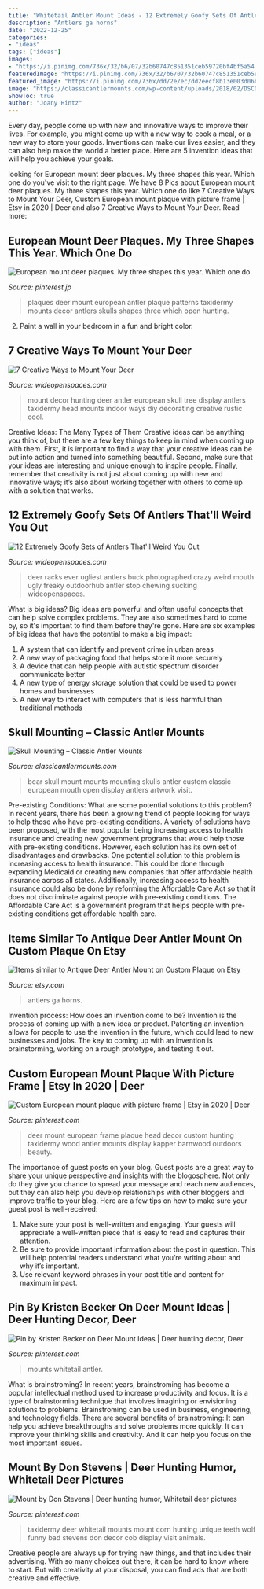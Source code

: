 ```yaml
---
title: "Whitetail Antler Mount Ideas - 12 Extremely Goofy Sets Of Antlers That&#039;ll Weird You Out"
description: "Antlers ga horns"
date: "2022-12-25"
categories:
- "ideas"
tags: ["ideas"]
images:
- "https://i.pinimg.com/736x/32/b6/07/32b60747c851351ceb59720bf4bf5a54.jpg"
featuredImage: "https://i.pinimg.com/736x/32/b6/07/32b60747c851351ceb59720bf4bf5a54.jpg"
featured_image: "https://i.pinimg.com/736x/dd/2e/ec/dd2eecf8b13e003d06b79daae007a537--taxidermy.jpg"
image: "https://classicantlermounts.com/wp-content/uploads/2018/02/DSC09583-1.jpg"
ShowToc: true
author: "Joany Hintz"
---
```



Every day, people come up with new and innovative ways to improve their lives. For example, you might come up with a new way to cook a meal, or a new way to store your goods. Inventions can make our lives easier, and they can also help make the world a better place. Here are 5 invention ideas that will help you achieve your goals.

	

		
looking for European mount deer plaques. My three shapes this year. Which one do you've visit to the right page. We have 8 Pics about European mount deer plaques. My three shapes this year. Which one do like 7 Creative Ways to Mount Your Deer, Custom European mount plaque with picture frame | Etsy in 2020 | Deer and also 7 Creative Ways to Mount Your Deer. Read more:
		
    
## European Mount Deer Plaques. My Three Shapes This Year. Which One Do

<img loading=lazy src="https://i.pinimg.com/736x/32/b6/07/32b60747c851351ceb59720bf4bf5a54.jpg" onerror="this.onerror=null;this.src='https://tse3.mm.bing.net/th?id=OIP.vT8hRpzaY0F62P0iGn2AvQHaHa&amp;pid=15.1';" alt="European mount deer plaques. My three shapes this year. Which one do">

_Source: pinterest.jp_

>plaques deer mount european antler plaque patterns taxidermy mounts decor antlers skulls shapes three which open hunting. 

	

2. Paint a wall in your bedroom in a fun and bright color.

    
## 7 Creative Ways To Mount Your Deer

<img loading=lazy src="http://cdn0.wideopenspaces.com/wp-content/uploads/2017/04/Mount-1.jpg" onerror="this.onerror=null;this.src='https://tse2.mm.bing.net/th?id=OIP.CscYpWs6oyxdh7NsL85JJAHaNK&amp;pid=15.1';" alt="7 Creative Ways to Mount Your Deer">

_Source: wideopenspaces.com_

>mount decor hunting deer antler european skull tree display antlers taxidermy head mounts indoor ways diy decorating creative rustic cool. 

	

Creative Ideas: The Many Types of Them
Creative ideas can be anything you think of, but there are a few key things to keep in mind when coming up with them. First, it is important to find a way that your creative ideas can be put into action and turned into something beautiful. Second, make sure that your ideas are interesting and unique enough to inspire people. Finally, remember that creativity is not just about coming up with new and innovative ways; it’s also about working together with others to come up with a solution that works.

    
## 12 Extremely Goofy Sets Of Antlers That&#039;ll Weird You Out

<img loading=lazy src="http://cdn0.wideopenspaces.com/wp-content/uploads/2017/07/chewantler1.jpg" onerror="this.onerror=null;this.src='https://tse3.mm.bing.net/th?id=OIP.3VOSRUj2vkI4rTXNuuIwsgHaFh&amp;pid=15.1';" alt="12 Extremely Goofy Sets of Antlers That&#039;ll Weird You Out">

_Source: wideopenspaces.com_

>deer racks ever ugliest antlers buck photographed crazy weird mouth ugly freaky outdoorhub antler stop chewing sucking wideopenspaces. 

	

What is big ideas?
Big ideas are powerful and often useful concepts that can help solve complex problems. They are also sometimes hard to come by, so it's important to find them before they're gone. Here are six examples of big ideas that have the potential to make a big impact:
1. A system that can identify and prevent crime in urban areas 
2. A new way of packaging food that helps store it more securely 
3. A device that can help people with autistic spectrum disorder communicate better 
4. A new type of energy storage solution that could be used to power homes and businesses 
5. A new way to interact with computers that is less harmful than traditional methods 

    
## Skull Mounting – Classic Antler Mounts

<img loading=lazy src="https://classicantlermounts.com/wp-content/uploads/2018/02/DSC09583-1.jpg" onerror="this.onerror=null;this.src='https://tse4.mm.bing.net/th?id=OIP.yp2tzsnEppCrE1a0aDA_4AHaJ4&amp;pid=15.1';" alt="Skull Mounting – Classic Antler Mounts">

_Source: classicantlermounts.com_

>bear skull mount mounts mounting skulls antler custom classic european mouth open display antlers artwork visit. 

	

Pre-existing Conditions: What are some potential solutions to this problem?
In recent years, there has been a growing trend of people looking for ways to help those who have pre-existing conditions. A variety of solutions have been proposed, with the most popular being increasing access to health insurance and creating new government programs that would help those with pre-existing conditions. However, each solution has its own set of disadvantages and drawbacks. One potential solution to this problem is increasing access to health insurance. This could be done through expanding Medicaid or creating new companies that offer affordable health insurance across all states. Additionally, increasing access to health insurance could also be done by reforming the Affordable Care Act so that it does not discriminate against people with pre-existing conditions. The Affordable Care Act is a government program that helps people with pre-existing conditions get affordable health care.

    
## Items Similar To Antique Deer Antler Mount On Custom Plaque On Etsy

<img loading=lazy src="https://img0.etsystatic.com/012/0/5598709/il_570xN.432287110_4xya.jpg" onerror="this.onerror=null;this.src='https://tse1.mm.bing.net/th?id=OIP.6Uvg4KoZ5wfj8MN169hrQwHaLH&amp;pid=15.1';" alt="Items similar to Antique Deer Antler Mount on Custom Plaque on Etsy">

_Source: etsy.com_

>antlers ga horns. 

	

Invention process: How does an invention come to be?
Invention is the process of coming up with a new idea or product. Patenting an invention allows for people to use the invention in the future, which could lead to new businesses and jobs. The key to coming up with an invention is brainstorming, working on a rough prototype, and testing it out.

    
## Custom European Mount Plaque With Picture Frame | Etsy In 2020 | Deer

<img loading=lazy src="https://i.pinimg.com/736x/da/83/0d/da830d4cf1dae5448756c0d56422676f.jpg" onerror="this.onerror=null;this.src='https://tse3.mm.bing.net/th?id=OIP.uyJzZbJd2AHOPFOhXjlFMgHaJ3&amp;pid=15.1';" alt="Custom European mount plaque with picture frame | Etsy in 2020 | Deer">

_Source: pinterest.com_

>deer mount european frame plaque head decor custom hunting taxidermy wood antler mounts display kapper barnwood outdoors beauty. 

	

The importance of guest posts on your blog.
Guest posts are a great way to share your unique perspective and insights with the blogosphere. Not only do they give you chance to spread your message and reach new audiences, but they can also help you develop relationships with other bloggers and improve traffic to your blog. Here are a few tips on how to make sure your guest post is well-received: 
1. Make sure your post is well-written and engaging. Your guests will appreciate a well-written piece that is easy to read and captures their attention. 
2. Be sure to provide important information about the post in question. This will help potential readers understand what you’re writing about and why it’s important. 
3. Use relevant keyword phrases in your post title and content for maximum impact.

    
## Pin By Kristen Becker On Deer Mount Ideas | Deer Hunting Decor, Deer

<img loading=lazy src="https://i.pinimg.com/736x/15/e9/51/15e951e28610ea9d231d9c46a555f5bb.jpg" onerror="this.onerror=null;this.src='https://tse3.mm.bing.net/th?id=OIP.0p58b1Emu1UKzeHT75dmPgHaJ4&amp;pid=15.1';" alt="Pin by Kristen Becker on Deer Mount Ideas | Deer hunting decor, Deer">

_Source: pinterest.com_

>mounts whitetail antler. 

	

What is brainstroming?
In recent years, brainstroming has become a popular intellectual method used to increase productivity and focus. It is a type of brainstorming technique that involves imagining or envisioning solutions to problems. Brainstroming can be used in business, engineering, and technology fields.
There are several benefits of brainstroming: It can help you achieve breakthroughs and solve problems more quickly. It can improve your thinking skills and creativity. And it can help you focus on the most important issues.

    
## Mount By Don Stevens | Deer Hunting Humor, Whitetail Deer Pictures

<img loading=lazy src="https://i.pinimg.com/736x/dd/2e/ec/dd2eecf8b13e003d06b79daae007a537--taxidermy.jpg" onerror="this.onerror=null;this.src='https://tse3.mm.bing.net/th?id=OIP.aAhVx7_LdXEweceS5DdjQAHaLH&amp;pid=15.1';" alt="Mount by Don Stevens | Deer hunting humor, Whitetail deer pictures">

_Source: pinterest.com_

>taxidermy deer whitetail mounts mount corn hunting unique teeth wolf funny bad stevens don decor cob display visit animals. 

	

Creative people are always up for trying new things, and that includes their advertising. With so many choices out there, it can be hard to know where to start. But with creativity at your disposal, you can find ads that are both creative and effective.

